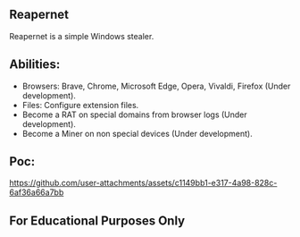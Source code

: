 ## Reapernet
Reapernet is a simple Windows stealer.

## Abilities:
 -  Browsers: Brave, Chrome, Microsoft Edge, Opera, Vivaldi, Firefox (Under development).
 -  Files: Configure extension files.
 -  Become a RAT on special domains from browser logs (Under development).
 -  Become a Miner on non special devices (Under development).

## Poc:
https://github.com/user-attachments/assets/c1149bb1-e317-4a98-828c-6af36a66a7bb

## For Educational Purposes Only
